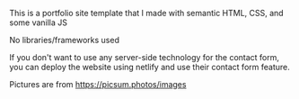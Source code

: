 This is a portfolio site template that I made with semantic HTML, CSS, and some vanilla JS

No libraries/frameworks used

If you don't want to use any server-side technology for the contact form, you can deploy the website using netlify and use their contact form feature.

Pictures are from https://picsum.photos/images
